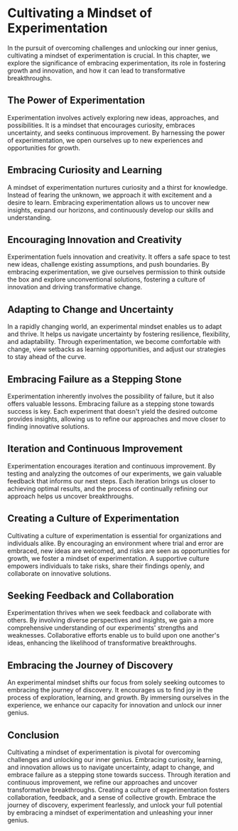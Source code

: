 # Cultivating a Mindset of Experimentation

In the pursuit of overcoming challenges and unlocking our inner genius, cultivating a mindset of experimentation is crucial. In this chapter, we explore the significance of embracing experimentation, its role in fostering growth and innovation, and how it can lead to transformative breakthroughs.

## The Power of Experimentation

Experimentation involves actively exploring new ideas, approaches, and possibilities. It is a mindset that encourages curiosity, embraces uncertainty, and seeks continuous improvement. By harnessing the power of experimentation, we open ourselves up to new experiences and opportunities for growth.

## Embracing Curiosity and Learning

A mindset of experimentation nurtures curiosity and a thirst for knowledge. Instead of fearing the unknown, we approach it with excitement and a desire to learn. Embracing experimentation allows us to uncover new insights, expand our horizons, and continuously develop our skills and understanding.

## Encouraging Innovation and Creativity

Experimentation fuels innovation and creativity. It offers a safe space to test new ideas, challenge existing assumptions, and push boundaries. By embracing experimentation, we give ourselves permission to think outside the box and explore unconventional solutions, fostering a culture of innovation and driving transformative change.

## Adapting to Change and Uncertainty

In a rapidly changing world, an experimental mindset enables us to adapt and thrive. It helps us navigate uncertainty by fostering resilience, flexibility, and adaptability. Through experimentation, we become comfortable with change, view setbacks as learning opportunities, and adjust our strategies to stay ahead of the curve.

## Embracing Failure as a Stepping Stone

Experimentation inherently involves the possibility of failure, but it also offers valuable lessons. Embracing failure as a stepping stone towards success is key. Each experiment that doesn't yield the desired outcome provides insights, allowing us to refine our approaches and move closer to finding innovative solutions.

## Iteration and Continuous Improvement

Experimentation encourages iteration and continuous improvement. By testing and analyzing the outcomes of our experiments, we gain valuable feedback that informs our next steps. Each iteration brings us closer to achieving optimal results, and the process of continually refining our approach helps us uncover breakthroughs.

## Creating a Culture of Experimentation

Cultivating a culture of experimentation is essential for organizations and individuals alike. By encouraging an environment where trial and error are embraced, new ideas are welcomed, and risks are seen as opportunities for growth, we foster a mindset of experimentation. A supportive culture empowers individuals to take risks, share their findings openly, and collaborate on innovative solutions.

## Seeking Feedback and Collaboration

Experimentation thrives when we seek feedback and collaborate with others. By involving diverse perspectives and insights, we gain a more comprehensive understanding of our experiments' strengths and weaknesses. Collaborative efforts enable us to build upon one another's ideas, enhancing the likelihood of transformative breakthroughs.

## Embracing the Journey of Discovery

An experimental mindset shifts our focus from solely seeking outcomes to embracing the journey of discovery. It encourages us to find joy in the process of exploration, learning, and growth. By immersing ourselves in the experience, we enhance our capacity for innovation and unlock our inner genius.

## Conclusion

Cultivating a mindset of experimentation is pivotal for overcoming challenges and unlocking our inner genius. Embracing curiosity, learning, and innovation allows us to navigate uncertainty, adapt to change, and embrace failure as a stepping stone towards success. Through iteration and continuous improvement, we refine our approaches and uncover transformative breakthroughs. Creating a culture of experimentation fosters collaboration, feedback, and a sense of collective growth. Embrace the journey of discovery, experiment fearlessly, and unlock your full potential by embracing a mindset of experimentation and unleashing your inner genius.
